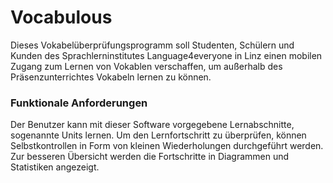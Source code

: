 # Vocabulous

Dieses Vokabelüberprüfungsprogramm soll Studenten, Schülern und Kunden des Sprachlerninstitutes Language4everyone in Linz einen mobilen Zugang zum Lernen von Vokablen verschaffen, um außerhalb des Präsenzunterrichtes Vokabeln lernen zu können.

### Funktionale Anforderungen
Der Benutzer kann mit dieser Software vorgegebene Lernabschnitte, sogenannte Units lernen. Um den Lernfortschritt zu überprüfen, können Selbstkontrollen in Form von kleinen Wiederholungen durchgeführt werden. Zur besseren Übersicht werden die Fortschritte in Diagrammen und Statistiken angezeigt.
